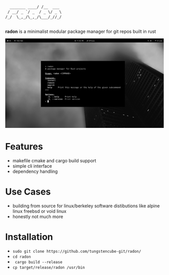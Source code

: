 
```            __        
  _______ ____/ /__  ___ 
 / __/ _ `/ _  / _ \/ _ \
/_/  \_,_/\_,_/\___/_//_/
                      
```

**radon** is a minimalist modular package manager for git repos built in rust 

<p align="center">
  <img src="radon.png" alt="screenshot" width="600">
</p>

# Features

- makefile cmake and cargo build support
- simple cli interface
- dependency handling

# Use Cases

* building from source for linux/berkeley software distibutions like alpine linux freebsd or void linux 
* honestly not much more
    
# Installation

- `sudo git clone https://github.com/tungstencube-git/radon/`
- ` cd radon `
- ` cargo build --release`
- ` cp target/release/radon /usr/bin `




